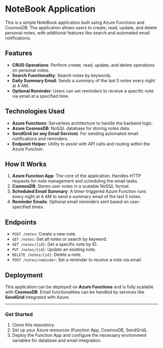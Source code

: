 # NoteBook Application

This is a simple NoteBook application built using Azure Functions and CosmosDB. The application allows users to create, read, update, and delete personal notes, with additional features like search and automated email notifications.

## Features

- **CRUD Operations**: Perform create, read, update, and delete operations on personal notes.
- **Search Functionality**: Search notes by keywords.
- **Daily Summary Email**: Sends a summary of the last 5 notes every night at 4 AM.
- **Optional Reminder**: Users can set reminders to receive a specific note via email at a specified time.

## Technologies Used

- **Azure Functions**: Serverless architecture to handle the backend logic.
- **Azure CosmosDB**: NoSQL database for storing notes data.
- **SendGrid (or any Email Service)**: For sending automated email notifications and reminders.
- **Endpoint Helper**: Utility to assist with API calls and routing within the Azure Function.

## How It Works

1. **Azure Function App**: The core of the application. Handles HTTP requests for note management and scheduling the email tasks.
2. **CosmosDB**: Stores user notes in a scalable NoSQL format.
3. **Scheduled Email Summary**: A timer-triggered Azure Function runs every night at 4 AM to send a summary email of the last 5 notes.
4. **Reminder Emails**: Optional email reminders sent based on user-specified times.

## Endpoints

- `POST /notes`: Create a new note.
- `GET /notes`: Get all notes or search by keyword.
- `GET /notes/{id}`: Get a specific note by ID.
- `PUT /notes/{id}`: Update an existing note.
- `DELETE /notes/{id}`: Delete a note.
- `POST /notes/reminder`: Set a reminder to receive a note via email.

## Deployment

This application can be deployed on **Azure Functions** and is fully scalable with **CosmosDB**. Email functionalities can be handled by services like **SendGrid** integrated with Azure.

---

### Get Started

1. Clone this repository.
2. Set up your Azure resources (Function App, CosmosDB, SendGrid).
3. Deploy the Function App and configure the necessary environment variables for database and email integration.

